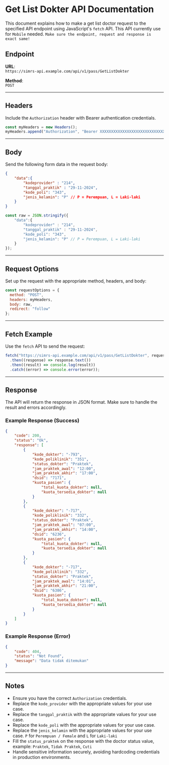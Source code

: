 
# Get List Dokter API Documentation

This document explains how to make a get list doctor request to the specified API endpoint using JavaScript's `fetch` API. This API currently use for `Mobile` needed.
`Make sure the endpoint, request and response is exact same!`

## Endpoint

**URL**:  
`https://simrs-api.example.com/api/v1/pass/GetListDokter`

**Method**:  
`POST`

---

## Headers

Include the `Authorization` header with Bearer authentication credentials.

```javascript
const myHeaders = new Headers();
myHeaders.append("Authorization", "Bearer XXXXXXXXXXXXXXXXXXXXXXXXXXXXXX");
```

---

## Body

Send the following form data in the request body:

```json
{
    "data":{
        "kodeprovider" : "214",
        "tanggal_praktik" : "29-11-2024",
        "kode_poli": "343",
        "jenis_kelamin": "P" // P = Perempuan, L = Laki-laki
    }
}
```

```javascript
const raw = JSON.stringify({
    "data":{
        "kodeprovider" : "214",
        "tanggal_praktik" : "29-11-2024",
        "kode_poli": "343",
        "jenis_kelamin": "P" // P = Perempuan, L = Laki-laki
    }
});
```

---

## Request Options

Set up the request with the appropriate method, headers, and body:

```javascript
const requestOptions = {
  method: "POST",
  headers: myHeaders,
  body: raw,
  redirect: "follow"
};
```

---

## Fetch Example

Use the `fetch` API to send the request:

```javascript
fetch("https://simrs-api.example.com/api/v1/pass/GetListDokter", requestOptions)
  .then((response) => response.text())
  .then((result) => console.log(result))
  .catch((error) => console.error(error));
```

---

## Response

The API will return the response in JSON format. Make sure to handle the result and errors accordingly.

### Example Response (Success)
```json
{
    "code": 200,
    "status": "Ok",
    "response": [
        {
            "kode_dokter": "-793",
            "kode_poliklinik": "351",
            "status_dokter": "Praktek",
            "jam_praktek_awal": "12:00",
            "jam_praktek_akhir": "17:00",
            "dsid": "7171",
            "kuota_pasien": {
                "total_kuota_dokter": null,
                "kuota_tersedia_dokter": null
            }
        },
        {
            "kode_dokter": "-717",
            "kode_poliklinik": "332",
            "status_dokter": "Praktek",
            "jam_praktek_awal": "07:00",
            "jam_praktek_akhir": "14:00",
            "dsid": "6236",
            "kuota_pasien": {
                "total_kuota_dokter": null,
                "kuota_tersedia_dokter": null
            }
        },
        {
            "kode_dokter": "-717",
            "kode_poliklinik": "332",
            "status_dokter": "Praktek",
            "jam_praktek_awal": "14:01",
            "jam_praktek_akhir": "21:00",
            "dsid": "6386",
            "kuota_pasien": {
                "total_kuota_dokter": null,
                "kuota_tersedia_dokter": null
            }
        }
    ]
}
```

### Example Response (Error)
```json
{
    "code": 404,
    "status": "Not Found",
    "message": "Data tidak ditemukan"
}
```

---

## Notes
- Ensure you have the correct `Authorization` credentials.
- Replace the `kode_provider` with the appropriate values for your use case.
- Replace the `tanggal_praktik` with the appropriate values for your use case.
- Replace the `kode_poli` with the appropriate values for your use case.
- Replace the `jenis_kelamin` with the appropriate values for your use case. `P` for `Perempuan / Female` and `L` for `Laki-laki`
- Fill the `status_praktek` on the response with the doctor status value, example: `Praktek`, `Tidak Praktek`, `Cuti`
- Handle sensitive information securely, avoiding hardcoding credentials in production environments.
